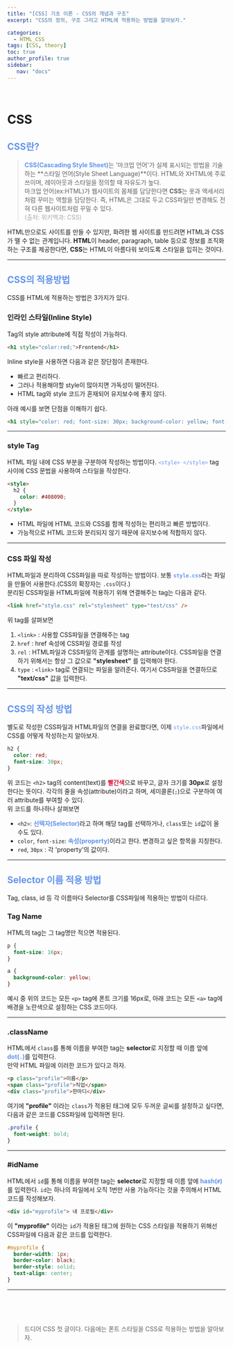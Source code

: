 ```yaml
---
title: "[CSS] 기초 이론 - CSS의 개념과 구조"
excerpt: "CSS의 정의, 구조 그리고 HTML에 적용하는 방법을 알아보자."

categories: 
  - HTML_CSS
tags: [CSS, theory]
toc: true
author_profile: true 
sidebar:
   nav: "docs"
---
```

<br>

# CSS
## <span style="color:cornflowerblue">**CSS란?**</span>
> <span style="color:cornflowerblue">**CSS(Cascading Style Sheet)**</span>는 '마크업 언어'가 실제 표시되는 방법을 기술하는 **스타일 언어(Style Sheet Language)**이다. HTML와 XHTML에 주로 쓰이며, 레이아웃과 스타일을 정의할 때 자유도가 높다.<br> 마크업 언어(ex:HTML)가 웹사이트의 몸체를 담당한다면 **CSS**는 옷과 액세서리처럼 꾸미는 역할을 담당한다. 즉, HTML은 그대로 두고 CSS파일만 변경해도 전혀 다른 웹사이트처럼 꾸밀 수 있다.<br> <span style="color:darkgrey">(출처: 위키백과: CSS)</span>

HTML만으로도 사이트를 만들 수 있지만, 화려한 웹 사이트를 만드려면 HTML과 CSS가 뗄 수 없는 관계입니다. **HTML**이 header, paragraph, table 등으로 정보를 조직화하는 구조를 제공한다면, **CSS**는 HTML이 아름다워 보이도록 스타일을 입히는 것이다.

---
## <span style="color:cornflowerblue">**CSS의 적용방법**</span>
CSS를 HTML에 적용하는 방법은 3가지가 있다.
### 인라인 스타일(Inline Style)
Tag의 style attribute에 직접 작성이 가능하다.
```html
<h1 style="color:red;">Frontend</h1>
```
Inline style을 사용하면 다음과 같은 장단점이 존재한다.
- 빠르고 편리하다.
- 그러나 적용해야할 style이 많아지면 가독성이 떨어진다.
- HTML tag와 style 코드가 혼재되어 유지보수에 좋지 않다.

아래 예시를 보면 단점을 이해하기 쉽다.
```html
<h1 style="color: red; font-size: 30px; background-color: yellow; font-weight: bold;">Frontend</h1>
```

---
### style Tag
HTML 파일 내에 CSS 부분을 구분하여 작성하는 방법이다. <span style="color:cornflowerblue">`<style> </style>`</span> tag 사이에 CSS 문법을 사용하여 스타일을 작성한다.
```html
<style>
  h2 {
    color: #408090;
  }
</style>
```
- HTML 파일에 HTML 코드와 CSS를 함께 작성하는 편리하고 빠른 방법이다.
- 가능적으로 HTML 코드와 분리되지 않기 때문에 유지보수에 적합하지 않다.

---
### CSS 파일 작성
HTML파일과 분리하여 CSS파일을 따로 작성하는 방법이다. 보통 <span style="color:cornflowerblue">**`style.css`**</span>라는 파일을 만들어 사용한다.(CSS의 확장자는 `.css`이다.)<br> 분리된 CSS파일을 HTML파일에 적용하기 위해 연결해주는 tag는 다음과 같다.
```html
<link href="style.css" rel="stylesheet" type="test/css" />
```
위 tag를 살펴보면
1. `<link>` : 사용할 CSS파일을 연결해주는 tag
2. `href` : href 속성에 CSS파일 경로를 작성
3. `rel` : HTML파일과 CSS파일의 관계를 설명하는 attribute이다. CSS파일을 연결하기 위해서는 항상 그 값으로 **"stylesheet"** 를 입력해야 한다.
4. `type` : `<link>` tag로 연결되는 파일을 알려준다. 여기서 CSS파일을 연결하므로 **"text/css"** 값을 입력한다.
   
---
## <span style="color:cornflowerblue">**CSS의 작성 방법**</span>
별도로 작성한 CSS파일과 HTML파일의 연결을 완료했다면, 이제 <span style="color:cornflowerblue">`style.css`</span>파일에서 CSS를 어떻게 작성하는지 알아보자. <br> 
```css
h2 {
  color: red;
  font-size: 30px;
}
```
위 코드는 `<h2>` tag의 content(text)를 <span style="color:crimson">**빨간색**</span>으로 바꾸고, 글자 크기를 **30px**로 설정한다는 뜻이다. 각각의 줄을 속성(attribute)이라고 하며, 세미콜론(`;`)으로 구분하여 여러 attribute를 부여할 수 있다.<br>
위 코드를 하나하나 살펴보면
- `<h2>`: <span style="color:cornflowerblue">**선택자(Selector)**</span>라고 하며 해당 tag를 선택하거나, `class`또는 `id`값이 올 수도 있다.
- `color`, `font-size`: <span style="color:cornflowerblue">**속성(property)**</span>이라고 한다. 변경하고 싶은 항목을 지칭한다.
- `red`, `30px` : 각 'property'의 값이다.

---
## <span style="color:cornflowerblue">**Selector 이름 적용 방법**</span>
Tag, class, id 등 각 이름마다 Selector를 CSS파일에 적용하는 방법이 다르다.
### Tag Name
HTML의 tag는 그 tag명만 적으면 적용된다.
```css
p {
  font-size: 16px;
} 

a {
  background-color: yellow;
}
```
예시 중 위의 코드는 모든 `<p>` tag에 폰트 크기를 16px로, 아래 코드는 모든 `<a>` tag에 배경을 노란색으로 설정하는 CSS 코드이다.

---
### .className
HTML에서 `class`를 통해 이름을 부여한 tag는 **selector**로 지정할 때 이름 앞에 <span style="color:cornflowerblue">**dot(`.`)**</span>를 입력한다.<br> 만약 HTML 파일에 이러한 코드가 있다고 하자.
```html
<p class="profile">이름</p>
<span class="profile">직업</span>
<div class="profile">한마디</div>
```
여기에 **"profile"** 이라는 `class`가 적용된 태그에 모두 두꺼운 글씨를 설정하고 싶다면, 다음과 같은 코드를 CSS파일에 입력하면 된다.
```css
.profile {
  font-weight: bold;
}
```

---
### #idName
HTML에서 `id`를 통해 이름을 부여한 tag는 **selector**로 지정할 때 이름 앞에 <span style="color:cornflowerblue">**hash(`#`)**</span>를 입력한다. `id`는 하나의 파일에서 오직 1번만 사용 가능하다는 것을 주의해서 HTML 코드를 작성해보자.
```html
<div id="myprofile"> 내 프로필</div>
```
이 **"myprofile"** 이라는 `id`가 적용된 태그에 원하는 CSS 스타일을 적용하기 위해선 CSS파일에 다음과 같은 코드를 입력한다.
```css
#myprofile {
  border-width: 1px;
  border-color: black;
  border-style: solid;
  text-align: center;
}
```

---


<br><br>
<br>
>드디어 CSS 첫 글이다. 다음에는 폰트 스타일을 CSS로 적용하는 방법을 알아보자.